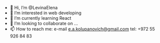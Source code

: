 - 👋 Hi, I’m @LevinaElena
- 👀 I’m interested in web developing
- 🌱 I’m currently learning React
- 💞️ I’m looking to collaborate on ...
- 📫 How to reach me: 
              e-mail e.a.kolupanovich@gmail.com
              tel: +972 55 926 84 83

<!---
LevinaElena/LevinaElena is a ✨ special ✨ repository because its `README.md` (this file) appears on your GitHub profile.
You can click the Preview link to take a look at your changes.
--->
